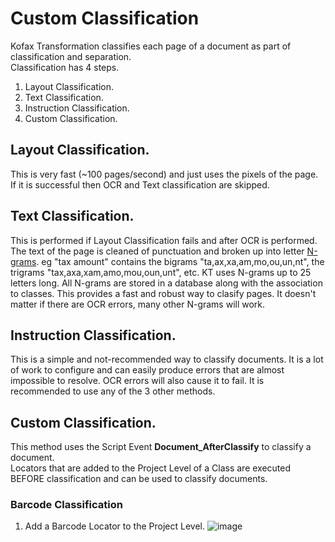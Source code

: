 # Custom Classification
Kofax Transformation classifies each page of a document as part of classification and separation.  
Classification has 4 steps.
1. Layout Classification.
2. Text Classification.
3. Instruction Classification.
4. Custom Classification.
## Layout Classification.  
This is very fast (~100 pages/second) and just uses the pixels of the page. If it is successful then OCR and Text classification are skipped.
## Text Classification.  
This is performed if Layout Classification fails and after OCR is performed. The text of the page is cleaned of punctuation and broken up into letter [N-grams](https://en.wikipedia.org/wiki/N-gram). eg "tax amount" contains the bigrams "ta,ax,xa,am,mo,ou,un,nt", the trigrams "tax,axa,xam,amo,mou,oun,unt", etc. KT uses N-grams up to 25 letters long. All N-grams are stored in a database along with the association to classes. This provides a fast and robust way to clasify pages. It doesn't matter if there are OCR errors, many other N-grams will work.
## Instruction Classification.  
This is a simple and not-recommended way to classify documents. It is a lot of work to configure and can easily produce errors that are almost impossible to resolve. OCR errors will also cause it to fail. It is recommended to use any of the 3 other methods.
## Custom Classification.
 This method uses the Script Event **Document_AfterClassify** to classify a document.  
 Locators that are added to the Project Level of a Class are executed BEFORE classification and can be used to classify documents. 
 ### Barcode Classification
 1. Add a Barcode Locator to the Project Level.
 ![image](https://user-images.githubusercontent.com/103566874/176593343-374e048e-b3d9-42fa-8ad5-627086514410.png)

